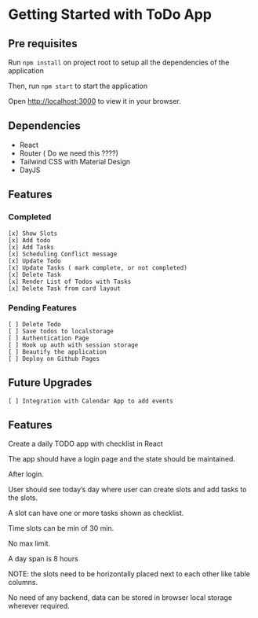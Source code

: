 # Getting Started with ToDo App

## Pre requisites

Run `npm install` on project root to setup all the dependencies of the application

Then, run `npm start` to start the application

Open [http://localhost:3000](http://localhost:3000) to view it in your browser.

## Dependencies

- React
- Router ( Do we need this ????)
- Tailwind CSS with Material Design
- DayJS

## Features

### Completed

    [x] Show Slots
    [x] Add todo
    [x] Add Tasks
    [x] Scheduling Conflict message
    [x] Update Todo
    [x] Update Tasks ( mark complete, or not completed)
    [x] Delete Task
    [x] Render List of Todos with Tasks
    [x] Delete Task from card layout

### Pending Features

    [ ] Delete Todo
    [ ] Save todos to localstorage
    [ ] Authentication Page
    [ ] Hook up auth with session storage
    [ ] Beautify the application
    [ ] Deploy on Github Pages

## Future Upgrades

    [ ] Integration with Calendar App to add events

## Features

Create a daily TODO app with checklist in React

The app should have a login page and the state should be maintained.

After login.

User should see today’s day where user can create slots and add tasks to the slots.

A slot can have one or more tasks shown as checklist.

Time slots can be min of 30 min.

No max limit.

A day span is 8 hours

NOTE: the slots need to be horizontally placed next to each other like table columns.

No need of any backend, data can be stored in browser local storage wherever required.
